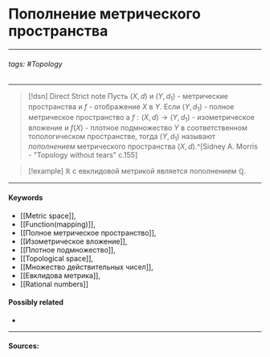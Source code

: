 # Пополнение метрического пространства
***
###### tags: #Topology  
***
>[!dsn] Direct Strict note
>Пусть $(X,d)$ и $(Y,d_{1})$ - метрические пространства и $f$ - отображение $X$ в $Y$. Если $(Y,d_{1})$ - полное метрическое пространство а $f:(X,d)\to(Y,d_{1})$ - изометрическое вложение и $f(X)$ - плотное подмножество $Y$ в соответственном топологическом пространстве, тогда $(Y,d_{1})$ называют *пополнением* метрического пространства $(X,d)$.^[Sidney A. Morris - "Topology without tears" c.155]

>[!example] 
>$\mathbb{R}$ с евклидовой метрикой является пополнением $\mathbb{Q}$.
***
#### Keywords
- [[Metric space]],
- [[Function(mapping)]],
- [[Полное метрическое пространство]],
- [[Изометрическое вложение]],
- [[Плотное подмножество]],
- [[Topological space]],
- [[Множество действительных чисел]],
- [[Евклидова метрика]],
- [[Rational numbers]]
#### Possibly related
- 
***
#### Sources:
